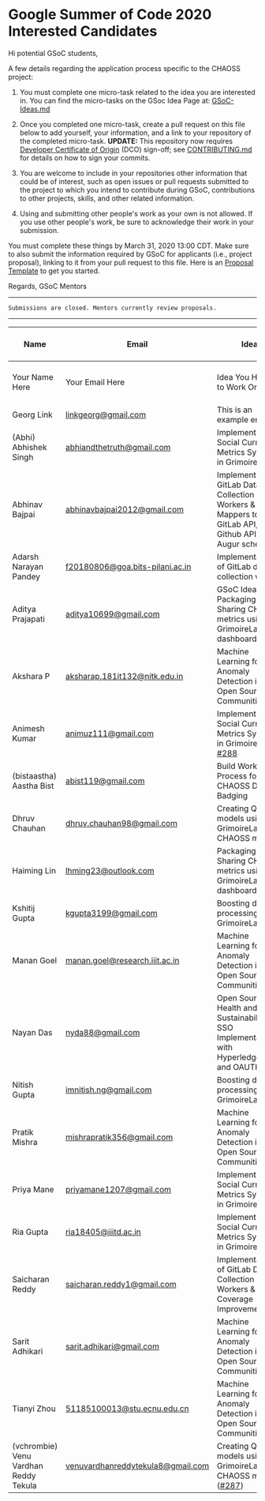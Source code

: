 # Google Summer of Code 2020 Interested Candidates

Hi potential GSoC students,

A few details regarding the application process specific to the CHAOSS project:

1) You must complete one micro-task related to the idea you are interested in. You can find the micro-tasks on the GSoc Idea Page at: [GSoC-Ideas.md](./GSoC-Ideas.md)

2) Once you completed one micro-task, create a pull request on this file below to add yourself, your information, and a link to your repository of the completed micro-task. **UPDATE:** This repository now requires [Developer Certificate of Origin](https://developercertificate.org/) (DCO) sign-off; see [CONTRIBUTING.md](https://github.com/chaoss/governance/blob/master/CONTRIBUTING.md#code-or-document-change-contributions-github-interface) for details on how to sign your commits.

3) You are welcome to include in your repositories other information that could be of interest, such as open issues or pull requests submitted to the project to which you intend to contribute during GSoC, contributions to other projects, skills, and other related information.

4) Using and submitting other people's work as your own is not allowed. If you use other people's work, be sure to acknowledge their work in your submission.

You must complete these things by March 31, 2020 13:00 CDT. Make sure to also submit the information required by GSoC for applicants (i.e., project proposal), linking to it from your pull request to this file. Here is an [Proposal Template](https://docs.google.com/document/d/1YZez6_hgp2dBybEsMZoQ-ONB9IawK4_OPISLHe9Tjew/edit) to get you started.

Regards,
GSoC Mentors

------
    Submissions are closed. Mentors currently review proposals.
------

| Name | Email | Idea | Micro-Task Repository | Project Proposal | GSoC submitted |
| --- | --- | --- | --- | --- | --- |
| Your Name Here | Your Email Here |  Idea You Hoping to Work On | Link to your Mico-task Repo | Link to Your Proposal |
| Georg Link | linkgeorg@gmail.com | This is an example entry | [Micro-task](https://github.com/chaoss/governance/blob/GSoCInterest-Update-2020/GSoC-Ideas.md) | [Proposal Template](https://docs.google.com/document/d/1YZez6_hgp2dBybEsMZoQ-ONB9IawK4_OPISLHe9Tjew/edit) | NO |
| (Abhi) Abhishek Singh | abhiandthetruth@gmail.com |  Implement the Social Currency Metrics System in GrimoireLabs | [Microtask Repository](https://github.com/abhiandthetruth/Chaoss-Gsoc2020) | [Project Proposal](https://docs.google.com/document/d/1x4na_WQgmHok0ghKjfDZvtyX2-LAXFG-9V6oLjKnrkM/edit?usp=sharing) | YES |
| Abhinav Bajpai | abhinavbajpai2012@gmail.com | Implementing GitLab Data Collection Workers & Mappers to bind GitLab API, Github API & the Augur schema | [Microtasks](https://github.com/abhinavbajpai2012/CHAOSS-GSoC-2020) | [Proposal](https://docs.google.com/document/d/1iJSvczhk7XVxgnYl0798rhiPsyxaC9LeageHjec5o8g/edit?usp=sharing) | YES |
| Adarsh Narayan Pandey | f20180806@goa.bits-pilani.ac.in |  Implementation of GitLab data collection worker | [Microtask](https://github.com/chaoss/augur/pull/638) | [Project Proposal](https://docs.google.com/document/d/15RQ8g8y-PREJVVygLMZ2Rhk_GwRVmjEofvIx6l8-qGU/edit?usp=sharing) | YES |
| Aditya Prajapati | aditya10699@gmail.com | GSoC Idea: Packaging and Sharing CHAOSS metrics using GrimoireLab dashboards | [Microtasks](https://github.com/Syn3rman/CHAOSS-microtasks) | [Proposal](https://docs.google.com/document/d/1H1nunFjeVjRQhtEF-VmQLaoRcb53G59eN5hIlYnTO_k/edit?usp=sharing) | YES |
| Akshara P | aksharap.181it132@nitk.edu.in | Machine Learning for Anomaly Detection in Open Source Communities | [Microtasks repository](https://github.com/aksh555/chaoss-microtasks) | [Proposal](https://docs.google.com/document/d/16L99A3bXEsSe65ryqkC8YONOXs5ZV72_9vMApRzI06w/edit?usp=sharing) | YES |
| Animesh Kumar | animuz111@gmail.com | Implement the Social Currency Metrics System in GrimoireLabs [#288](https://github.com/chaoss/grimoirelab/issues/288) | [Microtask Repository](https://github.com/animeshk08/gsoc-chaoss-microtasks) | [Project Proposal](https://docs.google.com/document/d/1JZbje8FfjuSybie1VUewSshTC6zJmHYPCEJ7SZNXI-8/edit?usp=sharing) | YES |
| (bistaastha) Aastha Bist | abist119@gmail.com | Build Workflow Process for CHAOSS D&I Badging | [Microtask repository](https://github.com/bistaastha/CHAOSS-microtasks) | [Proposal](https://docs.google.com/document/d/1YPAlVUhUZG6Gc4k8l5zxZz6gWoHAG-UsLlGEOiQkvGE/edit?usp=sharing)| YES |
| Dhruv Chauhan | dhruv.chauhan98@gmail.com | Creating Quality models using GrimoireLab and CHAOSS metrics | [Microtasks](https://github.com/dhruv-chauhan/grimoirelab-micros) | [Proposal](https://docs.google.com/document/d/1vkPAOH2DJQNUR4S9M_s2YxXuPkNrVzTAFjBn9o0KNwc/edit?usp=sharing) | YES |
| Haiming Lin | lhming23@outlook.com | Packaging and Sharing CHAOSS metrics using GrimoireLab dashboards | [Microtasks repository](https://github.com/heming6666/chaoss-microtasks) | [Proposal](https://docs.google.com/document/d/1IG-lU0ZaJCp0jTPRrky6JaVUhqFiFMlPudoj3EmhJ-Q/edit?usp=sharing) | YES |
| Kshitij Gupta | kgupta3199@gmail.com |  Boosting data processing in GrimoireLab | [Microtask Repository](https://github.com/kshitij3199/GSoc_Chaoss_microTask) | [Project Proposal](https://docs.google.com/document/d/1m_taWU9i_PbnIITTtE-3tFXGywUDmud2U0_mcOrB2Eo/edit#heading=h.3x50v11nsz56) | YES |
| Manan Goel | manan.goel@research.iiit.ac.in |Machine Learning for Anomaly Detection in Open Source Communities | [Repository With Completed Microtasks](https://github.com/manangoel99/augur?organization=manangoel99&organization=manangoel99) | [Proposal](https://docs.google.com/document/d/1n5byXxrmDrQkVaYFFEI9yQG3VjyaOfiFaqwGYMuTHs4/edit?usp=sharing) | YES |
| Nayan Das | nyda88@gmail.com | Open Source Health and Sustainability SSO Implementation with Hyperledger/Indy and OAUTH | [Microtasks repository](https://github.com/Nayan-Das/chaoss-microtasks) | [Proposal](https://docs.google.com/document/d/19ovUVOt-Cdmd67o80dSgD4k3N_XQHmF_FflCIewDQ6Y/edit?usp=sharing) | YES |
| Nitish Gupta | imnitish.ng@gmail.com |  Boosting data processing in GrimoireLab | [Microtask Repository](https://github.com/imnitishng/chaoss_microtasks) | [Project Proposal](https://docs.google.com/document/d/1_9WaTWfe_qKmKcdbusWpbkJ4Wk7xIxmXNReedKqSvZg/edit?usp=sharing) | YES |
| Pratik Mishra | mishrapratik356@gmail.com |  Machine Learning for Anomaly Detection in Open Source Communities| [Repo with Completed Microtasks](https://github.com/pratikmishra356/CHAOSS-Microtasks_GSOC) | [Proposal](https://docs.google.com/document/d/13VbHV0V9_BcifDWMcTGA3jtFC76jcJoUa-aIfOB8nlg/edit#heading=h.4xs3idmu6ly2) | YES |
| Priya Mane | priyamane1207@gmail.com |  Implement the Social Currency Metrics System in GrimoireLabs | [Microtask Repository](https://github.com/pugnator-12/Microtasks_GSoC_2020) | [Project Proposal](https://drive.google.com/open?id=1lJ9DjObV4Pxao3tBEfrWTYJ8IwpbIK0753QWkS88Gyk) | YES |
| Ria Gupta | ria18405@iiitd.ac.in | Implement the Social Currency Metrics System in GrimoireLabs | [Microtask Repository](https://github.com/ria18405/Microtasks) | [Project Proposal](https://docs.google.com/document/d/1BXK7O3i0j5CO1-jJd2YzClijcxR1z0Bz58HelGZQx6o/edit?usp=sharing) | YES |
| Saicharan Reddy | saicharan.reddy1@gmail.com | Implementation of GitLab Data Collection Workers & Test Coverage Improvement | [Microtask repository](https://github.com/mrsaicharan1/chaoss-microtasks) | [Proposal](https://docs.google.com/document/d/1PUxvJt_uVbX3iqom1PtTMMfa5u5wB-MKuVMMiLsU7dw/edit?usp=sharing) | YES |
| Sarit Adhikari | sarit.adhikari@gmail.com |  Machine Learning for Anomaly Detection in Open Source Communities | [Microtask Repository](https://github.com/sarit-adh/chaoss_microtask) | [Project Proposal](https://docs.google.com/document/d/1fig9fe57CeN_FeWu0uAmk303zH8JEUcYPEKHuNTpY80/edit?usp=sharing) | YES |
| Tianyi Zhou | 51185100013@stu.ecnu.edu.cn| Machine Learning for Anomaly Detection in Open Source Communities | [Microtasks repository](https://github.com/tianyichow/Chaoss-Microtasks) | [Proposal](https://docs.google.com/document/d/19qObf6v_1NPjK6Mj2np9MBvO324rE7skFD0xT2oGf-k/edit?usp=sharing) | YES |
| (vchrombie) Venu Vardhan Reddy Tekula | venuvardhanreddytekula8@gmail.com | Creating Quality models using GrimoireLab and CHAOSS metrics ([#287](https://github.com/chaoss/grimoirelab/issues/287)) | [Microtasks](https://github.com/vchrombie/chaoss-microtasks) | [Proposal](https://docs.google.com/document/d/1ofQRvt1uVfUN6eQX9epbn2UP30Yna90oGjnQY4ixbzM/edit?usp=sharing) | YES |
